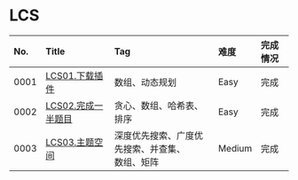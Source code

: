 # LCS

| No.  | Title                                                | Tag                           | 难度     | 完成情况 |
| :------| :------------------------------------------------------| :-------------------------------| :--------| :------|
| 0001 | [LCS01.下载插件](https://leetcode.cn/problems/Ju9Xwi/)   | 数组、动态规划                       | Easy   | 完成   |
| 0002 | [LCS02.完成一半题目](https://leetcode.cn/problems/WqXACV/) | 贪心、数组、哈希表、排序                  | Easy   | 完成   |
| 0003 | [LCS03.主题空间](https://leetcode.cn/problems/YesdPw/)   | 深度优先搜索、广度优先搜索、并查集、<br />数组、矩阵 | Medium | 完成   |